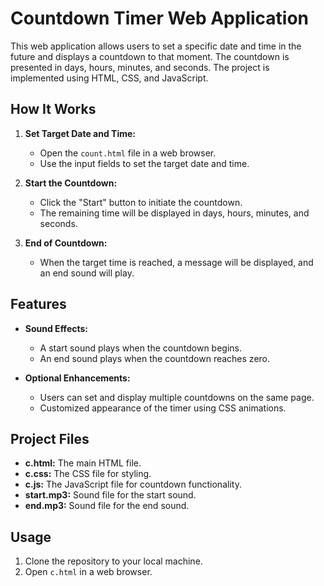 # Countdown Timer Web Application

This web application allows users to set a specific date and time in the future and displays a countdown to that moment. The countdown is presented in days, hours, minutes, and seconds. The project is implemented using HTML, CSS, and JavaScript.

## How It Works

1. **Set Target Date and Time:**
   - Open the `count.html` file in a web browser.
   - Use the input fields to set the target date and time.

2. **Start the Countdown:**
   - Click the "Start" button to initiate the countdown.
   - The remaining time will be displayed in days, hours, minutes, and seconds.

3. **End of Countdown:**
   - When the target time is reached, a message will be displayed, and an end sound will play.

## Features
- **Sound Effects:**
  - A start sound plays when the countdown begins.
  - An end sound plays when the countdown reaches zero.

- **Optional Enhancements:**
  - Users can set and display multiple countdowns on the same page.
  - Customized appearance of the timer using CSS animations.

## Project Files

- **c.html:** The main HTML file.
- **c.css:** The CSS file for styling.
- **c.js:** The JavaScript file for countdown functionality.
- **start.mp3:** Sound file for the start sound.
- **end.mp3:** Sound file for the end sound.

## Usage

1. Clone the repository to your local machine.
2. Open `c.html` in a web browser.

